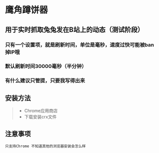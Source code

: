 # 鹰角蹲饼器

## 用于实时抓取兔兔发在B站上的动态（测试阶段）

### 只有一个设置项，就是刷新时间，单位是毫秒，速度过快可能被ban掉IP哦

### 默认刷新时间30000毫秒（半分钟）

### 有什么建议只管提，只要我写得出来

## 安装方法
> - Chrome应用商店
> - 下载安装crx文件

## 注意事项
    只支持Chrome 不知道其他的浏览器安装会怎么样
